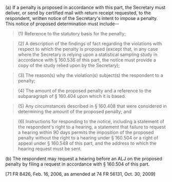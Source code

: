 (a) If a penalty is proposed in accordance with this part, the Secretary must deliver, or send by certified mail with return receipt requested, to the respondent, written notice of the Secretary's intent to impose a penalty. This notice of proposed determination must include--

> (1) Reference to the statutory basis for the penalty;

> (2) A description of the findings of fact regarding the violations with respect to which the penalty is proposed (except that, in any case where the Secretary is relying upon a statistical sampling study in accordance with § 160.536 of this part, the notice must provide a copy of the study relied upon by the Secretary);

> (3) The reason(s) why the violation(s) subject(s) the respondent to a penalty;

> (4) The amount of the proposed penalty and a reference to the subparagraph of § 160.404 upon which it is based.

> (5) Any circumstances described in § 160.408 that were considered in determining the amount of the proposed penalty; and

> (6) Instructions for responding to the notice, including a statement of the respondent's right to a hearing, a statement that failure to request a hearing within 90 days permits the imposition of the proposed penalty without the right to a hearing under § 160.504 or a right of appeal under § 160.548 of this part, and the address to which the hearing request must be sent.

(b) The respondent may request a hearing before an ALJ on the proposed penalty by filing a request in accordance with § 160.504 of this part.

[71 FR 8426, Feb. 16, 2006, as amended at 74 FR 56131, Oct. 30, 2009]
